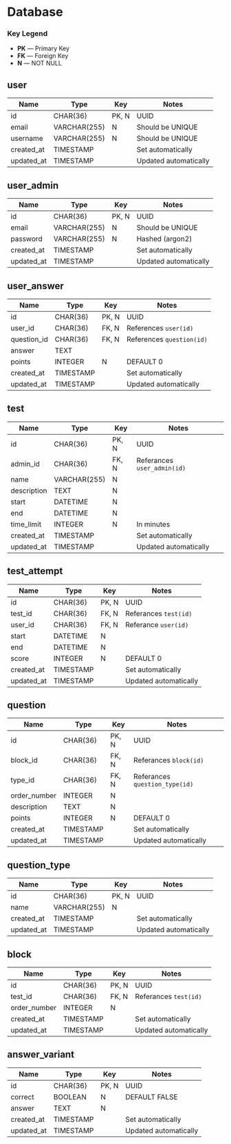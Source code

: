 # Database

### Key Legend

- **PK** — Primary Key
- **FK** — Foreign Key
- **N** — NOT NULL

## user

| Name       | Type         | Key   | Notes                 |
| ---------- | ------------ | ----- | --------------------- |
| id         | CHAR(36)     | PK, N | UUID                  |
| email      | VARCHAR(255) | N     | Should be UNIQUE      |
| username   | VARCHAR(255) | N     | Should be UNIQUE      |
| created_at | TIMESTAMP    |       | Set automatically     |
| updated_at | TIMESTAMP    |       | Updated automatically |

## user_admin

| Name       | Type         | Key   | Notes                 |
| ---------- | ------------ | ----- | --------------------- |
| id         | CHAR(36)     | PK, N | UUID                  |
| email      | VARCHAR(255) | N     | Should be UNIQUE      |
| password   | VARCHAR(255) | N     | Hashed (argon2)       |
| created_at | TIMESTAMP    |       | Set automatically     |
| updated_at | TIMESTAMP    |       | Updated automatically |

## user_answer

| Name        | Type      | Key   | Notes                     |
| ----------- | --------- | ----- | ------------------------- |
| id          | CHAR(36)  | PK, N | UUID                      |
| user_id     | CHAR(36)  | FK, N | References `user(id)`     |
| question_id | CHAR(36)  | FK, N | References `question(id)` |
| answer      | TEXT      |       |                           |
| points      | INTEGER   | N     | DEFAULT 0                 |
| created_at  | TIMESTAMP |       | Set automatically         |
| updated_at  | TIMESTAMP |       | Updated automatically     |

## test

| Name        | Type         | Key   | Notes                       |
| ----------- | ------------ | ----- | --------------------------- |
| id          | CHAR(36)     | PK, N | UUID                        |
| admin_id    | CHAR(36)     | FK, N | Referances `user_admin(id)` |
| name        | VARCHAR(255) | N     |                             |
| description | TEXT         | N     |                             |
| start       | DATETIME     | N     |                             |
| end         | DATETIME     | N     |                             |
| time_limit  | INTEGER      | N     | In minutes                  |
| created_at  | TIMESTAMP    |       | Set automatically           |
| updated_at  | TIMESTAMP    |       | Updated automatically       |

## test_attempt

| Name       | Type      | Key   | Notes                 |
| ---------- | --------- | ----- | --------------------- |
| id         | CHAR(36)  | PK, N | UUID                  |
| test_id    | CHAR(36)  | FK, N | Referances `test(id)` |
| user_id    | CHAR(36)  | FK, N | Referance `user(id)`  |
| start      | DATETIME  | N     |                       |
| end        | DATETIME  | N     |                       |
| score      | INTEGER   | N     | DEFAULT 0             |
| created_at | TIMESTAMP |       | Set automatically     |
| updated_at | TIMESTAMP |       | Updated automatically |

## question

| Name         | Type      | Key   | Notes                          |
| ------------ | --------- | ----- | ------------------------------ |
| id           | CHAR(36)  | PK, N | UUID                           |
| block_id     | CHAR(36)  | FK, N | Referances `block(id)`         |
| type_id      | CHAR(36)  | FK, N | Referances `question_type(id)` |
| order_number | INTEGER   | N     |                                |
| description  | TEXT      | N     |                                |
| points       | INTEGER   | N     | DEFAULT 0                      |
| created_at   | TIMESTAMP |       | Set automatically              |
| updated_at   | TIMESTAMP |       | Updated automatically          |

## question_type

| Name       | Type         | Key   | Notes                 |
| ---------- | ------------ | ----- | --------------------- |
| id         | CHAR(36)     | PK, N | UUID                  |
| name       | VARCHAR(255) | N     |                       |
| created_at | TIMESTAMP    |       | Set automatically     |
| updated_at | TIMESTAMP    |       | Updated automatically |

## block

| Name         | Type      | Key   | Notes                 |
| ------------ | --------- | ----- | --------------------- |
| id           | CHAR(36)  | PK, N | UUID                  |
| test_id      | CHAR(36)  | FK, N | Referances `test(id)` |
| order_number | INTEGER   | N     |                       |
| created_at   | TIMESTAMP |       | Set automatically     |
| updated_at   | TIMESTAMP |       | Updated automatically |

## answer_variant

| Name       | Type      | Key   | Notes                 |
| ---------- | --------- | ----- | --------------------- |
| id         | CHAR(36)  | PK, N | UUID                  |
| correct    | BOOLEAN   | N     | DEFAULT FALSE         |
| answer     | TEXT      | N     |                       |
| created_at | TIMESTAMP |       | Set automatically     |
| updated_at | TIMESTAMP |       | Updated automatically |
